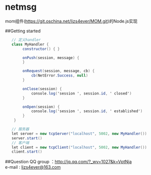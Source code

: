 netmsg
======================
mom组件(https://git.oschina.net/lizs4ever/MOM.git)的Node.js实现

##Getting started
```C#
   // 定义handler
   class MyHandler {
        constructor() { }

        onPush(session, message) {
        }

        onRequest(session, message, cb) {
            cb(NetError.Success, null)
        }

        onClose(session) {
            console.log('session ', session.id, ' closed')
        }

        onOpen(session) {
            console.log('session ', session.id, ' established')
        }
    }   

   // 服务器
   let server = new tcpServer("localhost", 5002, new MyHandler())
   server.start()
   // 客户端
   let client = new tcpClient("localhost", 5002, new MyHandler())
   client.start()
```

##Question
QQ group ：http://jq.qq.com/?_wv=1027&k=VptNja
<br>e-mail : lizs4ever@163.com
